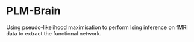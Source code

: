 # PLM-Brain



Using pseudo-likelihood maximisation to perform Ising inference on fMRI data to extract the functional network.